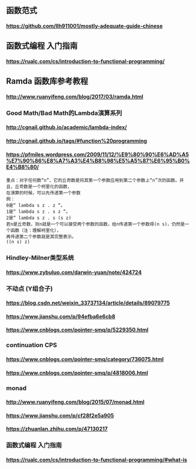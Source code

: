 ## 函数范式
#### https://github.com/llh911001/mostly-adequate-guide-chinese

## 函数式编程 入门指南
#### https://rualc.com/cs/introduction-to-functional-programming/

## Ramda 函数库参考教程
#### http://www.ruanyifeng.com/blog/2017/03/ramda.html

### Good Math/Bad Math的Lambda演算系列
#### http://cgnail.github.io/academic/lambda-index/
#### http://cgnail.github.io/tags/#function%20programming
#### https://pfmiles.wordpress.com/2009/11/12/%E9%80%90%E6%AD%A5%E7%90%86%E8%A7%A3%E4%B8%98%E5%A5%87%E6%95%B0%E4%B8%80/
```
重点：对于任何数“n”，它的丘奇数是将其第一个参数应用到第二个参数上“n”次的函数。并且，丘奇数是一个柯里化的函数，
在演算的时候，可以先传递第一个参数
例：
0是“ lambda s z . z “。
1是“ lambda s z . s z “。
2是“ lambda s z . s (s z)
若n是丘奇数，则n就是一个可以接受两个参数的函数，给n传递第一个参数得(n s)，仍然是一个函数（注：理解柯里化），
再传递第二个参数就是其完整表示。
((n s) z)
```
### Hindley-Milner类型系统
#### https://www.zybuluo.com/darwin-yuan/note/424724

### 不动点 (Y组合子)
#### https://blog.csdn.net/weixin_33737134/article/details/89079775
#### https://www.jianshu.com/p/94efba6e6cb8
#### https://www.cnblogs.com/pointer-smq/p/5229350.html

### continuation CPS
#### https://www.cnblogs.com/pointer-smq/category/736075.html
#### https://www.cnblogs.com/pointer-smq/p/4818006.html

### monad
#### http://www.ruanyifeng.com/blog/2015/07/monad.html
#### https://www.jianshu.com/p/cf28f2e5a905
#### https://zhuanlan.zhihu.com/p/47130217

###  函数式编程 入门指南
#### https://rualc.com/cs/introduction-to-functional-programming/#what-is
